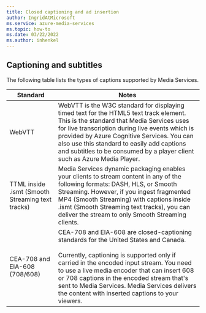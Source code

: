 ```yaml
---
title: Closed captioning and ad insertion
author: IngridAtMicrosoft
ms.service: azure-media-services
ms.topic: how-to
ms.date: 03/22/2022
ms.author: inhenkel
---
```


## Captioning and subtitles

The following table lists the types of captions supported by Media Services.

| Standard | Notes |
| -------- | ----- |
| WebVTT | WebVTT is the W3C standard for displaying timed text for the HTML5 text track element. This is the standard that Media Services uses for live transcription during live events which is provided by Azure Cognitive Services. You can also use this standard to easily add captions and subtitles to be consumed by a player client such as Azure Media Player.
| TTML inside .ismt (Smooth Streaming text tracks) | Media Services dynamic packaging enables your clients to stream content in any of the following formats: DASH, HLS, or Smooth Streaming. However, if you ingest fragmented MP4 (Smooth Streaming) with captions inside .ismt (Smooth Streaming text tracks), you can deliver the stream to only Smooth Streaming clients. |
| CEA-708 and EIA-608 (708/608) | CEA-708 and EIA-608 are closed-captioning standards for the United States and Canada.<br/><br/>Currently, captioning is supported only if carried in the encoded input stream. You need to use a live media encoder that can insert 608 or 708 captions in the encoded stream that's sent to Media Services. Media Services delivers the content with inserted captions to your viewers. |
